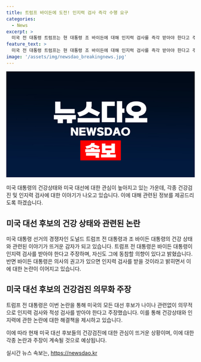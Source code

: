 ```yaml
---
title: 트럼프 바이든에 도전! 인지력 검사 즉각 수행 요구
categories:
  - News
excerpt: >
  미국 전 대통령 트럼프는 현 대통령 조 바이든에 대해 인지력 검사를 즉각 받아야 한다고 주장했고, 자신 또한 함께 받을 용의가 있다고 밝혔습니다. 또한, 향후 모든 대선 후보에 대한 의무적으로 인지력 검사와 적성 검사를 주장했습니다. 반면에 바이든 대통령은 인지력 논쟁을 종식하기 위해 의사의 권고가 있다면 검사를 받을 것이라고 밝혔습니다.
feature_text: >
  미국 전 대통령 트럼프는 현 대통령 조 바이든에 대해 인지력 검사를 즉각 받아야 한다고 주장했고, 자신 또한 함께 받을 용의가 있다고 밝혔습니다. 또한, 향후 모든 대선 후보에 대한 의무적으로 인지력 검사와 적성 검사를 주장했습니다. 반면에 바이든 대통령은 인지력 논쟁을 종식하기 위해 의사의 권고가 있다면 검사를 받을 것이라고 밝혔습니다.
image: '/assets/img/newsdao_breakingnews.jpg'
---
```


<p><img src="/assets/img/newsdao_breakingnews.jpg" alt="cryptoinkorea 속보" /></p>

<p>미국 대통령의 건강상태와 미국 대선에 대한 관심이 높아지고 있는 가운데, 각종 건강검진 및 인지력 검사에 대한 이야기가 나오고 있습니다. 이에 대해 관련된 정보를 제공드리도록 하겠습니다. </p>

<h2 data-ke-size="size26">미국 대선 후보의 건강 상태와 관련된 논란</h2>

<p>미국 대통령 선거의 경쟁자인 도널드 트럼프 전 대통령과 조 바이든 대통령의 건강 상태와 관련된 이야기가 뜨거운 감자가 되고 있습니다. 트럼프 전 대통령은 바이든 대통령이 인지력 검사를 받아야 한다고 주장하며, 자신도 그에 동참할 의향이 있다고 밝혔습니다. 반면 바이든 대통령은 의사의 권고가 있으면 인지력 검사를 받을 것이라고 밝히면서 이에 대한 논란이 이어지고 있습니다.</p>

<h2 data-ke-size="size26">미국 대선 후보의 건강검진 의무화 주장</h2>

<p>트럼프 전 대통령은 이번 논란을 통해 미국의 모든 대선 후보가 나이나 관련없이 의무적으로 인지력 검사와 적성 검사를 받아야 한다고 주장했습니다. 이를 통해 건강상태와 인지력에 관한 논란에 대한 해결책을 제시하고 있습니다.</p>

<p>이에 따라 현재 미국 대선 후보들의 건강검진에 대한 관심이 뜨거운 상황이며, 이에 대한 각종 논란과 주장이 계속될 것으로 예상됩니다.</p>
실시간 뉴스 속보는, <a href="https://newsdao.kr" rel="dofollow">https://newsdao.kr</a>


